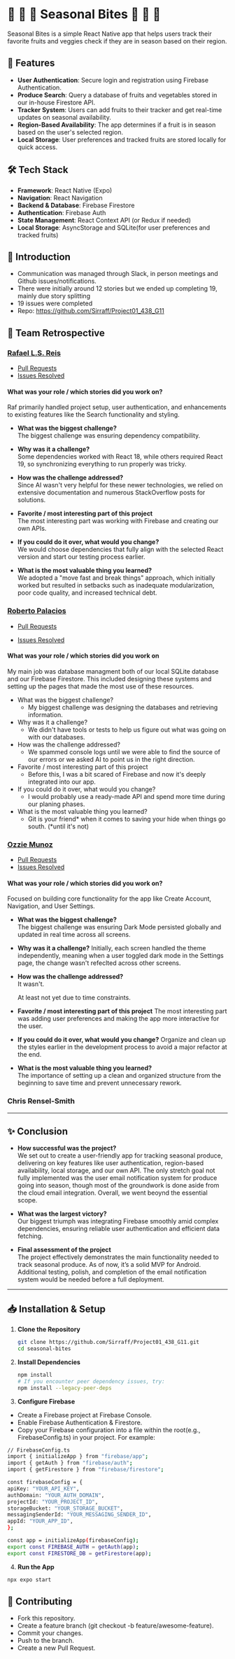 # 🍓 🍑 🥝 Seasonal Bites  🌽 🥕 🥔

Seasonal Bites is a simple React Native app that helps users track their favorite fruits and veggies check if they are in season based on their region.  

## 🚀 Features  

- **User Authentication**: Secure login and registration using Firebase Authentication.  
- **Produce Search**: Query a database of fruits and vegetables stored in our in-house Firestore API.  
- **Tracker System**: Users can add fruits to their tracker and get real-time updates on seasonal availability.  
- **Region-Based Availability**: The app determines if a fruit is in season based on the user's selected region.  
- **Local Storage**: User preferences and tracked fruits are stored locally for quick access.  

## 🛠 Tech Stack  

- **Framework**: React Native (Expo)  
- **Navigation**: React Navigation  
- **Backend & Database**: Firebase Firestore  
- **Authentication**: Firebase Auth  
- **State Management**: React Context API (or Redux if needed)  
- **Local Storage**: AsyncStorage and SQLite(for user preferences and tracked fruits)  


## 🎯 Introduction

* Communication was managed through Slack, in person meetings and Github issues/notifications.
* There were initially around 12 stories but we ended up completing 19, mainly due story splitting
* 19 issues were completed
* Repo: https://github.com/Sirraff/Project01_438_G11

## 👥 Team Retrospective

### [Rafael L.S. Reis](https://github.com/Sirraff)

- [Pull Requests](https://github.com/Sirraff/Project01_438_G11/pulls?q=is%3Apr+is%3Aclosed+author%3ASirraff)
- [Issues Resolved](https://github.com/Sirraff/Project01_438_G11/issues?q=is%3Aissue%20state%3Aclosed%20assignee%3ASirraff)

#### What was your role / which stories did you work on?

Raf primarily handled project setup, user authentication, and enhancements to existing features like the Search functionality and styling.

- **What was the biggest challenge?**  
  The biggest challenge was ensuring dependency compatibility.

- **Why was it a challenge?**  
  Some dependencies worked with React 18, while others required React 19, so synchronizing everything to run properly was tricky.

- **How was the challenge addressed?**  
  Since AI wasn't very helpful for these newer technologies, we relied on extensive documentation and numerous StackOverflow posts for solutions.

- **Favorite / most interesting part of this project**  
  The most interesting part was working with Firebase and creating our own APIs.

- **If you could do it over, what would you change?**  
  We would choose dependencies that fully align with the selected React version and start our testing process earlier.

- **What is the most valuable thing you learned?**  
  We adopted a "move fast and break things" approach, which initially worked but resulted in setbacks such as inadequate modularization, poor code quality, and increased technical debt.


### [Roberto Palacios](https://github.com/RPalaciosDev)
+ [Pull Requests](https://github.com/Sirraff/Project01_438_G11/pulls?q=is%3Apr+is%3Aclosed+author%3ARPalaciosDev)

+ [Issues Resolved](https://github.com/Sirraff/Project01_438_G11/issues?q=is%3Aissue%20state%3Aclosed%20assignee%3ARPalaciosDev)

#### What was your role / which stories did you work on
My main job was database managment both of our local SQLite database and our Firebase Firestore. This included designing these systems and setting up the pages that made the most use of these resources. 

+ What was the biggest challenge? 
  + My biggest challenge was designing the databases and retrieving information.
+ Why was it a challenge?
  + We didn't have tools or tests to help us figure out what was going on with our databases. 
+ How was the challenge addressed?
  + We spammed console logs until we were able to find the source of our errors or we asked AI to point us in the right direction.
+ Favorite / most interesting part of this project
  + Before this, I was a bit scared of Firebase and now it's deeply integrated into our app.
+ If you could do it over, what would you change?
  + I would probably use a ready-made API and spend more time during our planing phases.
+ What is the most valuable thing you learned?
  + Git is your friend* when it comes to saving your hide when things go south. (*until it's not)
    
### [Ozzie Munoz](https://github.com/OzzieMunoz)

- [Pull Requests](https://github.com/Sirraff/Project01_438_G11/pulls?q=is%3Apr+is%3Aclosed+author%3AOzzieMunoz)
- [Issues Resolved](https://github.com/Sirraff/Project01_438_G11/issues?q=is%3Aissue%20state%3Aclosed%20assignee%3AOzzieMunoz)

#### What was your role / which stories did you work on?

Focused on building core functionality for the app like Create Account, Navigation, and User Settings. 

- **What was the biggest challenge?**  
  The biggest challenge was ensuring Dark Mode persisted globally and updated in real time across all screens.
  
- **Why was it a challenge?**
  Initially, each screen handled the theme independently, meaning when a user toggled dark mode in the Settings page, the change wasn't refeclted across other screens. 

- **How was the challenge addressed?**  
  It wasn't.

  At least not yet due to time constraints. 

- **Favorite / most interesting part of this project**
  The most interesting part was adding user preferences and making the app more interactive for the user. 

- **If you could do it over, what would you change?**
  Organize and clean up the styles earlier in the development process to avoid a major refactor at the end.
  
- **What is the most valuable thing you learned?**  
  The importance of setting up a clean and organized structure from the beginning to save time and prevent unnecessary rework.


### Chris Rensel-Smith

---
## ✨ Conclusion

- **How successful was the project?**  
  We set out to create a user-friendly app for tracking seasonal produce, delivering on key features like user authentication, region-based availability, local storage, and our own API. The only stretch goal not fully implemented was the user email notification system for produce going into season, though most of the groundwork is done aside from the cloud email integration. Overall, we went beoynd the essential scope.

- **What was the largest victory?**  
  Our biggest triumph was integrating Firebase smoothly amid complex dependencies, ensuring reliable user authentication and efficient data fetching.

- **Final assessment of the project**  
  The project effectively demonstrates the main functionality needed to track seasonal produce. As of now, it’s a solid MVP for Android. Additional testing, polish, and completion of the email notification system would be needed before a full deployment.

---

## 📥 Installation & Setup

1. **Clone the Repository**  
   ```bash
   git clone https://github.com/Sirraff/Project01_438_G11.git
   cd seasonal-bites
   ```
2. **Install Dependencies**
   ```bash
   npm install
   # If you encounter peer dependency issues, try:
   npm install --legacy-peer-deps
   ```
3. **Configure Firebase**
  - Create a Firebase project at Firebase Console.
  - Enable Firebase Authentication & Firestore.
  - Copy your Firebase configuration into a file within the root(e.g., FirebaseConfig.ts) in your project. For example:
  ```bash
  // FirebaseConfig.ts
import { initializeApp } from "firebase/app";
import { getAuth } from "firebase/auth";
import { getFirestore } from "firebase/firestore";

const firebaseConfig = {
  apiKey: "YOUR_API_KEY",
  authDomain: "YOUR_AUTH_DOMAIN",
  projectId: "YOUR_PROJECT_ID",
  storageBucket: "YOUR_STORAGE_BUCKET",
  messagingSenderId: "YOUR_MESSAGING_SENDER_ID",
  appId: "YOUR_APP_ID",
};

const app = initializeApp(firebaseConfig);
export const FIREBASE_AUTH = getAuth(app);
export const FIRESTORE_DB = getFirestore(app);
```
4. **Run the App**
```bash
npx expo start
```

## 🤝 Contributing
- Fork this repository.
- Create a feature branch (git checkout -b feature/awesome-feature).
- Commit your changes.
- Push to the branch.
- Create a new Pull Request.
   
   
